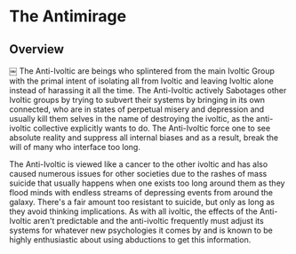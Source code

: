 # The Antimirage

## Overview
￼
The Anti-Ivoltic are beings who splintered from the main Ivoltic Group with the primal intent of isolating all from Ivoltic and leaving Ivoltic alone instead of harassing it all the time.  The Anti-Ivoltic actively Sabotages other Ivoltic groups by trying to subvert their systems by bringing in its own connected, who are in states of perpetual misery and depression and usually kill them selves in the name of destroying the ivoltic, as the anti-ivoltic collective explicitly wants to do.   The Anti-Ivoltic force one to see absolute reality and suppress all internal biases and as a result, break the will of many who interface too long.  

The Anti-Ivoltic is viewed like a cancer to the other ivoltic and has also caused numerous issues for other societies due to the rashes of mass suicide that usually happens when one exists too long around them as they flood minds with endless streams of depressing events from around the galaxy.  There's a fair amount too resistant to suicide, but only as long as they avoid thinking implications.  As with all ivoltic, the effects of the Anti-Ivoltic aren't predictable and the anti-ivoltic frequently must adjust its systems for whatever new psychologies it comes by and is known to be highly enthusiastic about using abductions to get this information.

